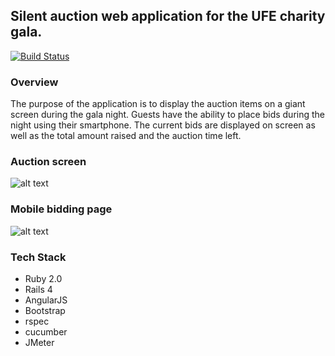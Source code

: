 ## Silent auction web application for the UFE charity gala.

[![Build Status](https://travis-ci.org/BrunoChauvet/silent-auction.png)](https://travis-ci.org/BrunoChauvet/silent-auction)

### Overview
The purpose of the application is to display the auction items on a giant screen during the gala night. Guests have the ability to place bids during the night using their smartphone. The current bids are displayed on screen as well as the total amount raised and the auction time left.

### Auction screen
![alt text](http://i40.tinypic.com/5p348l.png "Auction screen")

### Mobile bidding page
![alt text](http://i39.tinypic.com/1zv328k.png "Mobile screen")


### Tech Stack
* Ruby 2.0
* Rails 4
* AngularJS
* Bootstrap
* rspec
* cucumber
* JMeter
